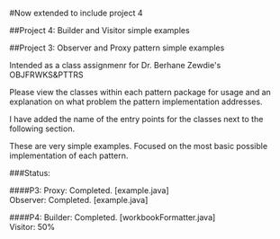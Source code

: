 #Now extended to include project 4

##Project 4: Builder and Visitor simple examples

##Project 3: Observer and Proxy pattern simple examples

Intended as a class assignmenr for Dr. Berhane Zewdie's OBJFRWKS&PTTRS

Please view the classes within each pattern package for usage and an explanation on what problem the pattern implementation addresses.

I have added the name of the entry points for the classes next to the following section.

These are very simple examples. Focused on the most basic possible implementation of each pattern.

###Status:

####P3:
Proxy: Completed. [example.java]<br>
Observer: Completed. [example.java]<br>

####P4:
Builder: Completed. [workbookFormatter.java]<br>
Visitor: 50%<br>
